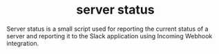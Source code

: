 # <div align="center">server status</div>

Server status is a small script used for reporting the current status
of a server and reporting it to the Slack application using
Incoming Webhook integration.
